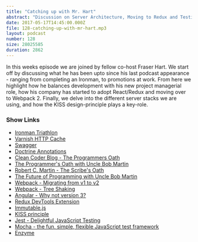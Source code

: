 ```yaml
---
title: "Catching up with Mr. Hart"
abstract: "Discussion on Server Architecture, Moving to Redux and Testing JavaScript"
date: 2017-05-17T14:45:00.000Z
file: 128-catching-up-with-mr-hart.mp3
layout: podcast
number: 128
size: 28025585
duration: 2862
---
```


In this weeks episode we are joined by fellow co-host Fraser Hart.
We start off by discussing what he has been upto since his last podcast appearance - ranging from completing an Ironman, to promotions at work.
From here we highlight how he balances development with his new project managerial role, how his company has started to adopt React/Redux and moving over to Webpack 2.
Finally, we delve into the different server stacks we are using, and how the KISS design-principle plays a key-role.

### Show Links

- [Ironman Triathlon](https://en.wikipedia.org/wiki/Ironman_Triathlon)
- [Varnish HTTP Cache](https://varnish-cache.org/)
- [Swagger](http://swagger.io/)
- [Doctrine Annotations](http://docs.doctrine-project.org/projects/doctrine-common/en/latest/reference/annotations.html)
- [Clean Coder Blog - The Programmers Oath](http://blog.cleancoder.com/uncle-bob/2015/11/18/TheProgrammersOath.html)
- [The Programmer's Oath with Uncle Bob Martin](https://skillsmatter.com/meetups/8861-the-programmers-oath-uncle-bob-martin)
- [Robert C. Martin - The Scribe's Oath](https://www.youtube.com/watch?v=X31Jc6HQUcs)
- [The Future of Programming with Uncle Bob Martin](https://skillsmatter.com/skillscasts/8016-the-future-of-programming#video)
- [Webpack - Migrating from v1 to v2](https://webpack.js.org/guides/migrating/)
- [Webpack - Tree Shaking](https://webpack.js.org/guides/tree-shaking/)
- [Angular - Why not version 3?](http://angularjs.blogspot.co.uk/2016/12/ok-let-me-explain-its-going-to-be.html#Why_not_version_3_then_62)
- [Redux DevTools Extension](http://extension.remotedev.io/)
- [Immutable.js](https://facebook.github.io/immutable-js/)
- [KISS principle](https://en.wikipedia.org/wiki/KISS_principle)
- [Jest - Delightful JavaScript Testing](https://facebook.github.io/jest/)
- [Mocha - the fun, simple, flexible JavaScript test framework](https://mochajs.org/)
- [Enzyme](http://airbnb.io/enzyme/)
